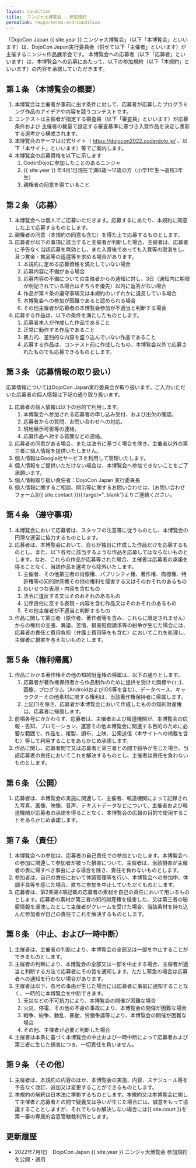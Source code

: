 ```yaml
---
layout: condition
title:  ニンジャ大博覧会 - 参加規約
permalink: /expo/terms-and-condition
---
```

「DojoCon Japan {{ site.year }}  ニンジャ大博覧会」（以下「本博覧会」といいます）は、DojoCon Japan実行委員会（併せて以下「主催者」といいます）が主催するニンジャ作品展示会です。
本博覧会への応募者（以下「応募者」といいます）は、本博覧会への応募にあたって、以下の参加規約（以下「本規約」といいます）の内容を承諾していただきます。

## 第１条  （本博覧会の概要）
1. 本博覧会は主催者が事前に出す条件に対して、応募者が応募したプログラミング作品のアイデアや内容を競うコンテストです。
2. コンテストは主催者が指定する審査員（以下「審査員」といいます）が応募条件および
主催者の裁量で設定する審査基準に基づき入賞作品を決定し表彰する選考から構成されます。
3. 本博覧会のテーマは公式サイト（ https://dojocon2022.coderdojo.jp/ 、以下「本サイト」といいます）等でご案内します。
4. 本博覧会の応募資格を以下に示します
    1. CoderDojoに参加したことのあるニンジャ
    2. {{ site.year }} 年4月1日現在で満6歳～17歳の方（小学1年生～高校3年生）
    3. 親権者の同意を得ていること

## 第２条    （応募）
1. 本博覧会へは個人でご応募いただきます。応募するにあたり、本規約に同意した上で応募するものとします。
2. 親権者の同意（本規約の同意も含む）を得た上で応募するものとします。
3. 応募者が以下の事項に該当すると主催者が判断した場合、主催者は、応募者に予告なく当該応募を無効とし、また入賞後であっても入賞等の取消をし、且つ賞金・賞品等の返還等を求める場合があります。
    1. 本規約に定める応募資格を満たしていない場合
    2. 応募内容に不備がある場合
    3. 応募内容の不備についての主催者からの通知に対し、3日（通知内に期限が明記されている場合はそちらを優先）以内に返答がない場合
    4. 作品が第４条の遵守事項又は本規約のいずれかに違反している場合
    5. 本博覧会への参加が困難であると認められる場合
    6. その他主催者が応募者の本博覧会参加が不適当と判断する場合
4. 応募する作品は、以下の条件を満たしたものとします。
    1. 応募者本人が作成した作品であること
    2. 正常に動作する作品であること
    3. 暴力的、差別的な内容を盛り込んでいない作品であること
    4. 応募する作品は、コンテスト前に作成したもの、本博覧会以外で応募されたものでも応募できるものとします。

## 第３条    （応募情報の取り扱い）
応募情報についてはDojoCon Japan実行委員会が取り扱います。ご入力いただいた応募者の個人情報は下記の通り取り扱います。
1. 応募者の個人情報は以下の目的で利用します。
    1. 本博覧会へ参加される応募者の申し込み受付、および出欠の確認。
    2. 応募者からの質問、お問い合わせへの対応。
    3. 現地展示可否等の連絡。
    4. 応募作品へ対する質問などの連絡。
2. 応募者の同意がある場合、または法令に基づく場合を除き、主催者以外の第三者に個人情報を提供いたしません。
3. 個人情報はGoogle社サービスを利用して管理いたします。
4. 個人情報をご提供いただけない場合は、本博覧会へ参加できないことをご了承願います。
5. 個人情報取り扱い責任者：DojoCon Japan 実行委員長
6. 個人情報に関するご相談、開示等に関するお問い合わせは、[お問い合わせフォーム]({{ site.contact }}){:target="_blank"}よりご連絡ください。



## 第４条    （遵守事項）
1. 本博覧会において応募者は、スタッフの注意等に従うものとし、本博覧会の円滑な運営に協力するものとします。
2. 応募者は、本博覧会において、自らが独自に作成した作品だけを応募するものとし、また、以下各号に該当するような作品を応募してはならないものとします。なお、これらの作品が応募等された場合、主催者は応募者の承諾を得ることなく、当該作品を選考から除外いたします。
    1. 主催者、その他第三者の肖像権、パブリシティ権、著作権、商標権、特許権等の知的財産権その他の権利を侵害する又はそのおそれのあるもの
    2. わいせつな表現・内容を含むもの
    3. 法令に違反する又はそのおそれのあるもの
    4. 公序良俗に反する表現・内容を含む作品又はそのおそれのあるもの
    5. その他主催者が不適当と判断するもの
3. 作品に関して第三者（原作者、著作者等を含み、これらに限定されません）からの権利の主張、異議、苦情、損害賠償請求等の紛争が生じた場合には、応募者の責任と費用負担（弁護士費用等をも含む）においてこれを処理し、主催者に損害を与えないものとします。

## 第５条    （権利帰属）
1. 作品にかかる著作権その他の知的財産権の帰属は、以下の通りとします。
    1. 応募者が著作権保持者から作品制作のために提供を受けた商標やロゴ、画像、プログラム（AndroidおよびiOS等を含む）、データベース、キャラクターその他素材に関する権利は、当該著作権保持者に帰属します。
    2. 上記(1)を除き、応募者が本博覧会において作成したものの知的財産権は、応募者に帰属します。
2. 前項各号にかかわらず、応募者は、主催者および報道機関が、本博覧会の広報・告知、プロモーション、運営その他本博覧会に関連する目的のために必要な範囲で、作品を、複製、頒布、上映、公衆送信（本サイトへの掲載を含む）等して利用することをあらかじめ承諾します。
3. 作品に関し、応募者間で又は応募者と第三者との間で紛争が生じた場合、当該応募者の責任においてこれを解決するものとし、主催者は責任を負わないものとします。

## 第６条    （公開）
1. 応募者は、本博覧会の実施に関連して、主催者、報道機関によって記録された写真、画像、映像、音声、テキストデータなどについて、主催者および報道機関が応募者の承諾を得ることなく、本博覧会の広報の目的で使用することをあらかじめ承諾します。 

## 第７条    （責任）
1. 本博覧会への参加は、応募者の自己責任での参加といたします。本博覧会への参加に関連して参加者が被った損害について、主催者は、当該損害が主催者の責に帰すべき事由による場合を除き、責任を負わないものとします。
2. 参加者は、自己の責任において体調管理等を行い、本博覧会への参加中、体調不良等を感じた場合、直ちに参加を中止していただくものとします。
3. 応募者は、第2条第4項記載の応募者の素材を自己の責任において用いるものとします。応募者の素材が第三者の知的財産権を侵害した、又は第三者の秘密情報を漏洩したとして主催者がクレームを受けた場合、当該素材を持ち込んだ参加者が自己の責任でこれを解決するものとします。

## 第８条    （中止、および一時中断）
1. 主催者は、主催者の判断により、本博覧会の全部又は一部を中止することができるものとします。
2. 主催者の判断により、本博覧会の全部又は一部を中止する場合、主催者が適当と判断する方法で応募者にその旨を通知します。ただし緊急の場合は応募者への通知を行わない場合があります。
3. 主催者は以下、各号の事由が生じた場合には応募者に事前に通知することなく、一時的に本博覧会を中断できます。
    1. 天災などの不可抗力により、本博覧会の開催が困難な場合
    2. 火災、停電、その他の不慮の事故により、本博覧会の開催が困難な場合
    3. 戦争、紛争、動乱、暴動、労働争議等により、本博覧会の開催が困難な場合
    4. その他、主催者が必要と判断した場合
4. 主催者は本条に基づく本博覧会の中止および一時中断によって応募者および第三者に生じた損害につき、一切責任を負いません。 

## 第９条    （その他）
1. 主催者は、本規約の内容のほか、本博覧会の実施、内容、スケジュール等を予告なく改訂、追加又は変更することができるものとします。
2. 本規約の解釈は日本法に準拠するものとします。本規約又は本博覧会に関して主催者と応募者との間で疑義又は争いが生じた場合には、誠意をもって協議することとしますが、それでもなお解決しない場合には{{ site.court }}を第一審の専属的合意管轄裁判所とします。

## 更新履歴
- 2022年7月1日　DojoCon Japan {{ site.year }} ニンジャ大博覧会 参加規約を公開・適用
